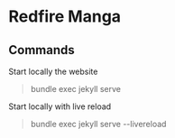 # Redfire Manga

## Commands
Start locally the website
> bundle exec jekyll serve

Start locally with live reload
> bundle exec jekyll serve --livereload
